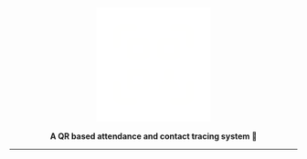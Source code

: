 <p align="center"> <img height="200px" src="https://github.com/hereapp/Here/blob/main/images/QR.png?raw=true"/>
<p align="center">
  <strong>A QR based attendance and contact tracing system 📱</strong>
</p>

---
